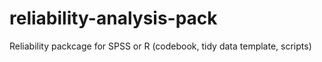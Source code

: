 reliability-analysis-pack
=========================

Reliability packcage for SPSS or R (codebook, tidy data template, scripts)
